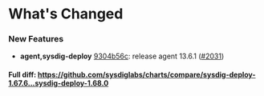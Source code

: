 # What's Changed

### New Features
- **agent,sysdig-deploy** [9304b56c](https://github.com/sysdiglabs/charts/commit/9304b56c81553823b8457c4d031f29a83fb9a932): release agent 13.6.1 ([#2031](https://github.com/sysdiglabs/charts/issues/2031))
#### Full diff: https://github.com/sysdiglabs/charts/compare/sysdig-deploy-1.67.6...sysdig-deploy-1.68.0
